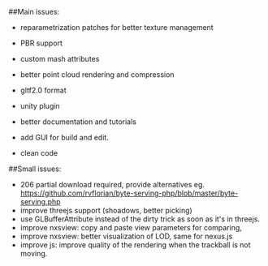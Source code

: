 ##Main issues:

* reparametrization patches for better texture management
* PBR support
* custom mash attributes
* better point cloud rendering and compression
* gltf2.0 format
* unity plugin

* better documentation and tutorials
* add GUI for build and edit.
* clean code

##Small issues:

* 206 partial download required, provide alternatives eg. https://github.com/rvflorian/byte-serving-php/blob/master/byte-serving.php
* improve threejs support (shoadows, better picking)
* use GLBufferAttribute instead of the dirty trick as soon as it's in threejs.
* improve nxsview: copy and paste view parameters for comparing,
* improve nxsview: better visualization of LOD, same for nexus.js
* improve js: improve quality of the rendering when the trackball is not moving.
